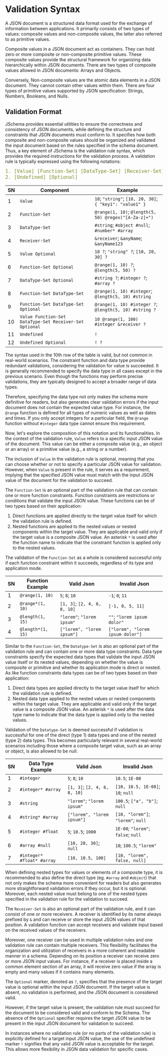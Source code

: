 <style>
pre code { font-size: 1.1em; }
</style>

# Validation Syntax
A JSON document is a structured data format used for the exchange of information between applications. It primarily consists of two types of values: composite values and non-composite values, the latter also referred to as primitive values.

Composite values in a JSON document act as containers. They can hold zero or more composite or non-composite primitive values. These composite values provide the structural framework for organizing data hierarchically within JSON documents. There are two types of composite values allowed in JSON documents: Arrays and Objects.

Conversely, Non-composite values are the atomic data elements in a JSON document. They cannot contain other values within them. There are four types of primitive values supported by JSON specification: Strings, Numbers, Booleans, and Nulls.

## Validation Format
JSchema provides essential utilities to ensure the correctness and consistency of JSON documents, while defining the structure and constraints that JSON documents must conform to. It specifies how both composite and non-composite values should be organized and validated the input document based on the rules specified in the schema document. Thus, a key element of JSchema is the validation rule syntax, which provides the required instructions for the validation process. A validation rule is typically expressed using the following notations:
```yaml
1. [Value] [Function-Set] [DataType-Set] [Receiver-Set] [Optional]
2. [Undefined] [Optional]
```

| SN | Component                                               | Example                                                  |
|----|---------------------------------------------------------|----------------------------------------------------------|
| 1  | `Value`                                                 | `10`; `"string"`; `[10, 20, 30]`; `{ "key1": "value1" }` |
| 2  | `Function-Set`                                          | `@range(1, 10)`; `@length(5, 50) @regex("[A-Za-z]+")`    |
| 3  | `DataType-Set`                                          | `#string`; `#object #null`; `#number* #array`            |
| 4  | `Receiver-Set`                                          | `&receiver`; `&anyName`; `&anyName123`                   |
| 5  | `Value Optional`                                        | `10 ?`; `"string" ?`; `[10, 20, 30] ?`                   |
| 6  | `Function-Set Optional`                                 | `@range(1, 10) ?`; `@length(5, 50) ?`                    |
| 7  | `DataType-Set Optional`                                 | `#string ?`; `#integer ?`; `#array ?`                    |
| 8  | `Function-Set DataType-Set`                             | `@range(1, 10) #integer`; `@length(5, 10) #string`       |
| 9  | `Function-Set DataType-Set Optional`                    | `@range(1, 10) #integer ?`; `@length(5, 10) #string ?`   |
| 10 | `Value Function-Set DataType-Set Receiver-Set Optional` | `10 @range(1, 100) #integer &receiver ?`                 |
| 11 | `Undefined`                                             | `!`                                                      |
| 12 | `Undefined Optional`                                    | `! ?`                                                    |

The syntax used in the 10th row of the table is valid, but not common in real-world scenarios. The constraint function and data type provide redundant validations, considering the validation for value is succeeded. It is generally recommended to specify the data type in all cases except in the previous scenario. Even though the functions may perform precise validations, they are typically designed to accept a broader range of data types.

Therefore, specifying the data type not only makes the schema more definitive for readers, but also generates clear validation errors if the input document does not contain the expected value type. For instance, the `@range` function is defined for all types of numeric values as well as dates and times. If you only accept integers for a particular field, the `@range` function without `#integer` data type cannot ensure this requirement.

Now, let's explore the composition of this notation and its functionalities. In the context of the validation rule, `Value` refers to a specific input JSON value of the document. This value can be either a composite value (e.g., an object or an array) or a primitive value (e.g., a string or a number).

The inclusion of `Value` in the validation rule is optional, meaning that you can choose whether or not to specify a particular JSON value for validation. However, when `Value` is present in the rule, it serves as a requirement, implying that the specified JSON value must match with the input JSON value of the document for the validation to succeed.

The `Function-Set` is an optional part of the validation rule that can contain one or more function constraints. Function constraints are restrictions or conditions that validate the input JSON value. These functions can be of two types based on their application:

  1. Direct functions are applied directly to the target value itself for which the validation rule is defined.
  2. Nested functions are applied to the nested values or nested components within the target value. They are applicable and valid only if the target value is a composite JSON value. An asterisk `*` is used after the function name to indicate that the constraint function is applied only to the nested values.

The validation of the `Function-Set` as a whole is considered successful only if each function constraint within it succeeds, regardless of its type and application mode.

| SN | Function Example  | Valid Json                   | Invalid Json                     |
|----|-------------------|------------------------------|----------------------------------|
| 1  | `@range(1, 10)`   | `5`; `8`; `10`               | `-1`; `0`; `11`                  |
| 2  | `@range*(1, 10)`  | `[1, 3]`; `[2, 4, 6, 8, 10]` | `[-1, 0, 5, 11]`                 |
| 3  | `@length(1, 15)`  | `"lorem"`; `"lorem ipsum"`   | `""`; `"lorem ipsum dolor"`      |
| 4  | `@length*(1, 15)` | `["lorem", "lorem ipsum"]`   | `["lorem", "lorem ipsum dolor"]` |

Similar to the `Function-Set`, the `Datatype-Set` is also an optional part of the validation rule and can contain one or more data type constraints. Data type constraints specify the expected data types that validate the input JSON value itself or its nested values, depending on whether the value is composite or primitive and whether its application mode is direct or nested. As like function constraints data types can be of two types based on their application:

  1. Direct data types are applied directly to the target value itself for which the validation rule is defined.
  2. Nested data type applied to the nested values or nested components within the target value. They are applicable and valid only if the target value is a composite JSON value. An asterisk `*` is used after the data type name to indicate that the data type is applied only to the nested values.

Validation of the `Datatype-Set` is deemed successful if validation is successful for one of the direct (type 1) data types and one of the nested (type 2) data types. This becomes particularly relevant in several real-world scenarios including those where a composite target value, such as an array or object, is also allowed to be null.

| SN | Data Type Example          | Valid Json                   | Invalid Json                        |
|----|----------------------------|------------------------------|-------------------------------------|
| 1  | `#integer`                 | `5`; `8`; `10`               | `10.5`; `1E-08`                     |
| 2  | `#integer* #array`         | `[1, 3]`; `[2, 4, 6, 8, 10]` | `[10, 10.5, 1E-08]`; `10`; `null`   |
| 3  | `#string`                  | `"lorem"`; `"lorem ipsum"`   | `100.5`; `["a", "b"]`; `null`       |
| 4  | `#string* #array`          | `["lorem", "lorem ipsum"]`   | `[10, "lorem"]`; `"lorem"`; `null`  |
| 5  | `#integer #float`          | `5`; `10.5`; `1000`          | `1E-08`; `"lorem"`; `false`; `null` |
| 6  | `#array #null`             | `[10, 20, 30]`; `null`       | `10`; `100.5`; `"lorem"`            |
| 7  | `#integer* #float* #array` | `[10, 10.5, 100]`            | `[10, "lorem", false, null]`        |

When defining nested types for values or elements of a composite type, it is recommended to also define the direct type (eg. `#array` and `#object`) that not only makes the schema more convenient for readers but also generates more straightforward validation errors if they occur, but it is optional. Moreover, each nested value must belong to one of the nested types specified in the validation rule for the validation to succeed.

The `Receiver-Set` is also an optional part of the validation rule, and it can consist of one or more receivers. A receiver is identified by its name always prefixed by `&` and can receive or store the input JSON values of that position. A validation function can accept receivers and validate input based on the received values of the receivers. 

Moreover, one receiver can be used in multiple validation rules and one validation rule can contain multiple receivers. This flexibility facilitates the organization and utilization of receivers in a more coherent and readable manner in a schema. Depending on its position a receiver can receive zero or more JSON input values. For instance, if a receiver is placed inside a common element section of an array, it will receive zero value if the array is empty and many values if it contains many elements.

The `Optional` marker, denoted as `?`, specifies that the presence of the target value is optional within the input JSON document. If the target value is absent, no validation is performed, and the JSON document is considered valid.

However, if the target value is present, the validation rule must succeed for the document to be considered valid and conform to the Schema. The absence of the `Optional` specifier requires the target JSON value to be present in the input JSON document for validation to succeed.

In instances where no validation rule (or no parts of the validation rule) is explicitly defined for a target input JSON value, the use of the undefined marker `!` signifies that any valid JSON value is acceptable for the target. This allows more flexibility in JSON data validation for specific cases.